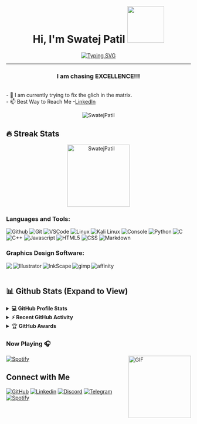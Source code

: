 
<h1 align="center">Hi, I'm Swatej Patil <img src="https://media.giphy.com/media/hvRJCLFzcasrR4ia7z/giphy.gif" width="100"></h1>

<div align="center">
  
[![Typing SVG](https://readme-typing-svg.herokuapp.com?font=Permanent+Marker&color=003CAEE9&size=40&center=true&vCenter=true&width=650&lines=Computer+Science+Student+;Web+Developer;Graphics+Designer+;Cyber+Security+Enthusiast;Making+My+Dent+in+the+Universe)](https://git.io/typing-svg)
  
</div>
<hr/>
<h3 align="center">I am chasing EXCELLENCE!!! </h3>
<br>
- 🌱 I am currently trying to fix the glich in the matrix.<br>
- 📫 Best Way to Reach Me -<a href="https://www.linkedin.com/in/swatej-patil-725001202/" target="_top">LinkedIn</a><br>



<p align="center"> <img src="https://komarev.com/ghpvc/?username=SwatejPatil&label=Swatej's%20Profile%20Views%20&color=008000&style=social" alt="SwatejPatil" /> </p>


## 🔥 Streak Stats
<p align="center"><img align="center" src="https://github-readme-streak-stats.herokuapp.com/?user=SwatejPatil&theme=algolia" alt="SwatejPatil" height ="170px"/>
  
</p>


### Languages and Tools:
![Github](https://img.icons8.com/fluency/35/000000/github.png)
![Git](https://img.icons8.com/color/35/git.png)
![VSCode](https://img.icons8.com/color/35/visual-studio-code-2019.png)
![Linux](https://img.icons8.com/color/35/000000/linux--v2.png)
![Kali Linux](https://img.icons8.com/color/35/kali-linux.png)
![Console](https://img.icons8.com/color/35/console.png)
![Python](https://img.icons8.com/color/35/000000/python--v1.png)
![C](https://img.icons8.com/color/35/000000/c-programming.png)
![C++](https://img.icons8.com/color/35/000000/c-plus-plus-logo.png)
![Javascript](https://img.icons8.com/color/35/000000/javascript--v1.png)
![HTML5](https://img.icons8.com/color/35/000000/html-5--v1.png)
![CSS](https://img.icons8.com/color/35/000000/css3.png)
![Markdown](https://img.icons8.com/color/35/000000/markdown.png)


<!-- ![Windows](https://img.icons8.com/color/30/windows-10.png)
![Ubuntu](https://img.icons8.com/color/30/ubuntu--v1.png) -->



### Graphics Design Software:

<a href="https://www.photoshop.com/en" target="_blank"> <img align="left" src="https://img.icons8.com/fluency/48/000000/adobe-photoshop.png"/> </a>

<a href="https://www.adobe.com/in/products/illustrator.html" target="_blank"> <img align="left" alt="Illustrator" img src="https://img.icons8.com/color/48/000000/adobe-illustrator--v1.png"/></a> 

<a href="https://inkscape.org/" target="_blank"> <img align="left" alt="InkScape" src="https://img.icons8.com/nolan/48/inkscape.png"/> </a>

<a href="https://www.gimp.org//" target="_blank"> <img align="left" alt="gimp"  src="https://img.icons8.com/nolan/48/gimp.png"/> </a>

<a href="https://affinity.serif.com/en-us/" target="_blank"> <img align="left" alt="affinity" src="https://img.icons8.com/fluency/48/000000/affinity-designer.png"/> </a>

<br />
<br />



## 📊 Github Stats (Expand to View) 

<details> 
  <summary><b>💻 GitHub Profile Stats</b></summary>
 <p>
<a href="https://github.com/AVS1508">
  <img height="180em" src="https://github-readme-stats.vercel.app/api?username=SwatejPatil&show_icons=true&theme=algolia" />
  <img height="180em" src="https://github-readme-stats-eight-theta.vercel.app/api/top-langs/?username=SwatejPatil&theme=algolia&layout=compact&exclude_lang=java+r" />
</a>
  
</p>  
</details>


<details>
  <summary><b>⚡ Recent GitHub Activity</b></summary>
   <a href="https://github.com/SwatejPatil"><img alt="SwatejPatil's Activity Graph" src="https://activity-graph.herokuapp.com/graph?username=SwatejPatil&custom_title=Swatej%20Patil's%20Contribution%20Graph&theme=react-dark" /></a>
  <br/>

</details>
<details>
    <summary>&#127942 <b>GitHub Awards</b></summary><br/>

![Github Trophy](https://github-profile-trophy.vercel.app/?username=SwatejPatil)

</details>


### Now Playing 🎧

[![Spotify](https://spotify-github-readme.vercel.app/api/spotify)](https://open.spotify.com/user/ssu4tm3m94e02cv4vdczlf150)
<img align="right" alt="GIF" height="170px" src="https://media.giphy.com/media/J5B1Y8QZnzXXbLQIBu/giphy.gif" />

 
## Connect with Me
[![GitHub](https://img.shields.io/badge/Github-100000?style=for-the-badge&logo=github&logoColor=white)](https://github.com/SwatejPatil)
[![Linkedin](https://img.shields.io/badge/Linkedin-0077B5?style=for-the-badge&logo=linkedin&logoColor=white)](https://www.linkedin.com/in/swatej-patil-725001202/)
[![Discord](https://img.shields.io/badge/Discord-7289DA?style=for-the-badge&logo=discord&logoColor=white)](https://discord.gg/)
[![Telegram](https://img.shields.io/badge/Telegram-0088cc?style=for-the-badge&logo=Telegram&logoColor=white)](https://t.me/Agent_Of_Chaoss)
[![Spotify](https://img.shields.io/badge/Spotify-1DB954?style=for-the-badge&logo=Spotify&logoColor=white)](https://open.spotify.com/user/ssu4tm3m94e02cv4vdczlf150)
